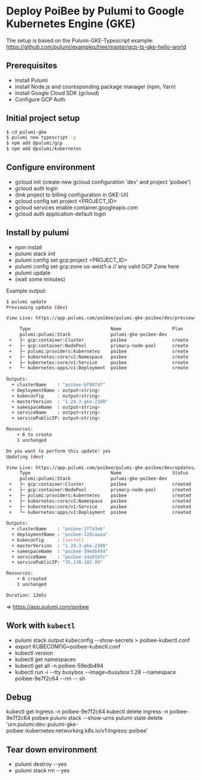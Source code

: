 # Deploy PoiBee by Pulumi to Google Kubernetes Engine (GKE)

The setup is based on the Pulumi-GKE-Typescript example: 
https://github.com/pulumi/examples/tree/master/gcp-ts-gke-hello-world

## Prerequisites

* Install Pulumi
* Install Node.js and cooresponding package manager (npm, Yarn)
* Install Google Cloud SDK (gcloud)
* Configure GCP Auth
    
## Initial project setup

  ```bash
  $ cd pulumi-gke
  $ pulumi new typescript -y
  $ npm add @pulumi/gcp
  $ npm add @pulumi/kubernetes
  ```

## Configure environment

* gcloud init (create new gcloud configuration 'dev' and project 'poibee')
* gcloud auth login
* (link project to billing configuration in GKE-UI)
* gcloud config set project <PROJECT_ID>
* gcloud services enable container.googleapis.com
* gcloud auth application-default login

## Install by pulumi

* npm install
* pulumi stack init
* pulumi config set gcp:project <PROJECT_ID>
* pulumi config set gcp:zone us-west1-a // any valid GCP Zone here
* pulumi update
* (wait some minutes)

Example output:
```bash
$ pulumi update                                  
Previewing update (dev)

View Live: https://app.pulumi.com/poibee/pulumi-gke-poibee/dev/previews/1b2de346-4f90-4246-9da8-d0da6adf9dbd

     Type                              Name                   Plan       
     pulumi:pulumi:Stack               pulumi-gke-poibee-dev             
 +   ├─ gcp:container:Cluster          poibee                 create     
 +   ├─ gcp:container:NodePool         primary-node-pool      create     
 +   ├─ pulumi:providers:kubernetes    poibee                 create     
 +   ├─ kubernetes:core/v1:Namespace   poibee                 create     
 +   ├─ kubernetes:core/v1:Service     poibee                 create     
 +   └─ kubernetes:apps/v1:Deployment  poibee                 create     
 
Outputs:
  + clusterName    : "poibee-bf007df"
  + deploymentName : output<string>
  + kubeconfig     : output<string>
  + masterVersion  : "1.24.3-gke.2100"
  + namespaceName  : output<string>
  + serviceName    : output<string>
  + servicePublicIP: output<string>

Resources:
    + 6 to create
    1 unchanged

Do you want to perform this update? yes
Updating (dev)

View Live: https://app.pulumi.com/poibee/pulumi-gke-poibee/dev/updates/2
     Type                              Name                   Status      Info
     pulumi:pulumi:Stack               pulumi-gke-poibee-dev              2 messages
 +   ├─ gcp:container:Cluster          poibee                 created     
 +   ├─ gcp:container:NodePool         primary-node-pool      created     
 +   ├─ pulumi:providers:kubernetes    poibee                 created     
 +   ├─ kubernetes:core/v1:Namespace   poibee                 created     
 +   ├─ kubernetes:core/v1:Service     poibee                 created     
 +   └─ kubernetes:apps/v1:Deployment  poibee                 created     
 
Outputs:
  + clusterName    : "poibee-1f7a3eb"
  + deploymentName : "poibee-110caaaa"
  + kubeconfig     : [secret]
  + masterVersion  : "1.24.3-gke.2100"
  + namespaceName  : "poibee-59edb494"
  + serviceName    : "poibee-14a916fc"
  + servicePublicIP: "35.230.102.99"

Resources:
    + 6 created
    1 unchanged

Duration: 12m5s
```

=> https://app.pulumi.com/poibee

## Work with `kubectl`

* pulumi stack output kubeconfig --show-secrets > poibee-kubectl.conf
* export KUBECONFIG=poibee-kubectl.conf
* kubectl version
* kubectl get namespaces
* kubectl get all -n poibee-59edb494
* kubectl run -i --tty busybox --image=busybox:1.28 --namespace poibee-9e7f2c64 --rm -- sh

## Debug 

kubectl get ingress -n poibee-9e7f2c64 
kubectl delete ingress -n poibee-9e7f2c64 poibee
pulumi stack --show-urns
pulumi state delete 'urn:pulumi:dev::pulumi-gke-poibee::kubernetes:networking.k8s.io/v1:Ingress::poibee'

## Tear down environment

* pulumi destroy --yes
* pulumi stack rm --yes


